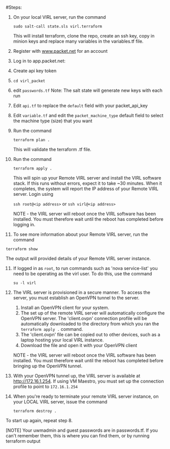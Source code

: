 
#Steps:

1. On your local VIRL server, run the command

   `sudo salt-call state.sls virl.terraform`
   
   This will install terraform, clone the repo, create an ssh key, copy in minion keys and replace many variables in the variables.tf file.
   
2. Register with www.packet.net for an account

3. Log in to app.packet.net:
  3. Create api key token

4. `cd virl_packet`

5. edit `passwords.tf` Note: The salt state will generate new keys with each run

6. Edit `api.tf` to replace the `default` field with your packet_api_key 

7. Edit `variable.tf` and edit the `packet_machine_type` default field to select the machine type (size) that you want

8. Run the command 

   `terraform plan .`
   
   This will validate the terraform .tf file.
   
9. Run the command 

   `terraform apply .`     
   
   This will spin up your Remote VIRL server and install the VIRL software stack. If this runs without errors, expect it to take ~30 minutes. When it completes, the system will report the IP address of your Remote VIRL server. Login using
   
    `ssh root@<ip address>` or `ssh virl@<ip address>`
    
    NOTE - the VIRL server will reboot once the VIRL software has been installed. You must therefore wait until the reboot has completed before logging in.

10. To see more information about your Remote VIRL server, run the command 

   `terraform show` 
   
   The output will provided details of your Remote VIRL server instance.


11. If logged in as `root`, to run commands such as 'nova service-list' you need to be operating as the virl user. To do this, use the command
 
    `su -l virl`

12. The VIRL server is provisioned in a secure manner. To access the server, you must establish an OpenVPN tunnel to the server.
    1. Install an OpenVPN client for your system.
    2. The set up of the remote VIRL server will automatically configure the OpenVPN server. The 'client.ovpn' connection profile will be automatically downloaded to the directory from which you ran the `terraform apply .` command. 
    3. The 'client.ovpn' file can be copied out to other devices, such as a laptop hosting your local VIRL instance.
    4. Download the file and open it with your OpenVPN client
   
    NOTE - the VIRL server will reboot once the VIRL software has been installed. You must therefore wait until the reboot has completed before bringing up the OpenVPN tunnel.
    
13. With your OpenVPN tunnel up, the VIRL server is available at http://172.16.1.254.
    If using VM Maestro, you must set up the connection profile to point to `172.16.1.254`

14. When you're ready to terminate your remote VIRL server instance, on your LOCAL VIRL server, issue the command 
 
    `terraform destroy .`

To start up again, repeat step 8.

[NOTE] Your uwmadmin and guest passwords are in passwords.tf. If you can't remember them, this is where you can find them, or by running terraform output
 
